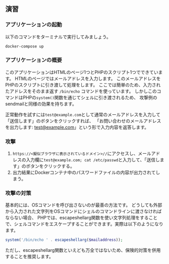## 演習

### アプリケーションの起動

以下のコマンドをターミナルで実行してみましょう。

```bash
docker-compose up
```

### アプリケーションの概要

このアプリケーションはHTMLのページ1つとPHPのスクリプト1つでできています。
HTMLのページではメールアドレスを入力します。
このメールアドレスをPHPのスクリプトに引き渡して処理をします。
ここでは簡単のため、入力されたアドレスをそのまま返す `/bin/echo` コマンドを使っています。
しかしこのコマンドはPHPの`system()`関数を通じてシェルに引き渡されるため、
攻撃例のsendmailと同様の効果を持ちます。

正常動作を試すには`test@example.com`として通常のメールアドレスを入力して「送信します」のボタンをクリックすれば、
「お問い合わせのメールアドレスを出力します: test@example.com」という形で入力内容を返答します。

### 攻撃

1. `https://<擬似ブラウザに表示されているドメイン>//`にアクセスし、メールアドレスの入力欄に`test@example.com; cat /etc/passwd`と入力して、「送信します」のボタンをクリックする。
2. 出力結果にDockerコンテナ中のパスワードファイルの内容が出力されてしまう。

### 攻撃の対策

基本的には、OSコマンドを呼び出さないのが最善の方法です。
どうしても外部から入力された文字列をOSコマンドにシェルのコマンドラインに渡さなければならない場合、
PHPでは、escapeshellarg関数を使い文字列処理をすることで、シェルコマンドをエスケープすることができます。実際は以下のようになります。

```php
system('/bin/echo ' . escapeshellarg($mailaddress));
```

ただし、escapeshellarg関数といえども万全ではないため、保険的対策を併用することを推奨します。
